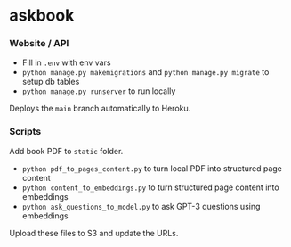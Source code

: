 # askbook

### Website / API

- Fill in `.env` with env vars
- `python manage.py makemigrations` and `python manage.py migrate` to setup db tables
- `python manage.py runserver` to run locally

Deploys the `main` branch automatically to Heroku.

### Scripts

Add book PDF to `static` folder.

- `python pdf_to_pages_content.py` to turn local PDF into structured page content
- `python content_to_embeddings.py` to turn structured page content into embeddings
- `python ask_questions_to_model.py` to ask GPT-3 questions using embeddings

Upload these files to S3 and update the URLs.
